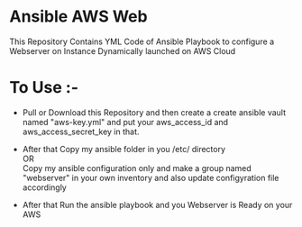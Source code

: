 # Ansible AWS Web
This Repository Contains YML Code of Ansible Playbook to configure a Webserver on Instance Dynamically launched on AWS Cloud
  
# To Use :-
- Pull or Download this Repository and then create a create ansible vault named "aws-key.yml" and put your aws_access_id and aws_access_secret_key in that.

- After that Copy my ansible folder in you /etc/ directory  
  OR  
  Copy my ansible configuration only and make a group named "webserver" in your own inventory and also update configyration file accordingly  
  
- After that Run the ansible playbook and you Webserver is Ready on your AWS

